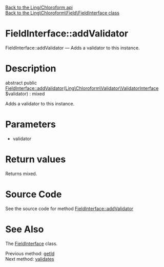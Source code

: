 [Back to the Ling/Chloroform api](https://github.com/lingtalfi/Chloroform/blob/master/doc/api/Ling/Chloroform.md)<br>
[Back to the Ling\Chloroform\Field\FieldInterface class](https://github.com/lingtalfi/Chloroform/blob/master/doc/api/Ling/Chloroform/Field/FieldInterface.md)


FieldInterface::addValidator
================



FieldInterface::addValidator — Adds a validator to this instance.




Description
================


abstract public [FieldInterface::addValidator](https://github.com/lingtalfi/Chloroform/blob/master/doc/api/Ling/Chloroform/Field/FieldInterface/addValidator.md)([Ling\Chloroform\Validator\ValidatorInterface](https://github.com/lingtalfi/Chloroform/blob/master/doc/api/Ling/Chloroform/Validator/ValidatorInterface.md) $validator) : mixed




Adds a validator to this instance.




Parameters
================


- validator

    


Return values
================

Returns mixed.








Source Code
===========
See the source code for method [FieldInterface::addValidator](https://github.com/lingtalfi/Chloroform/blob/master/Field/FieldInterface.php#L30-L30)


See Also
================

The [FieldInterface](https://github.com/lingtalfi/Chloroform/blob/master/doc/api/Ling/Chloroform/Field/FieldInterface.md) class.

Previous method: [getId](https://github.com/lingtalfi/Chloroform/blob/master/doc/api/Ling/Chloroform/Field/FieldInterface/getId.md)<br>Next method: [validates](https://github.com/lingtalfi/Chloroform/blob/master/doc/api/Ling/Chloroform/Field/FieldInterface/validates.md)<br>

